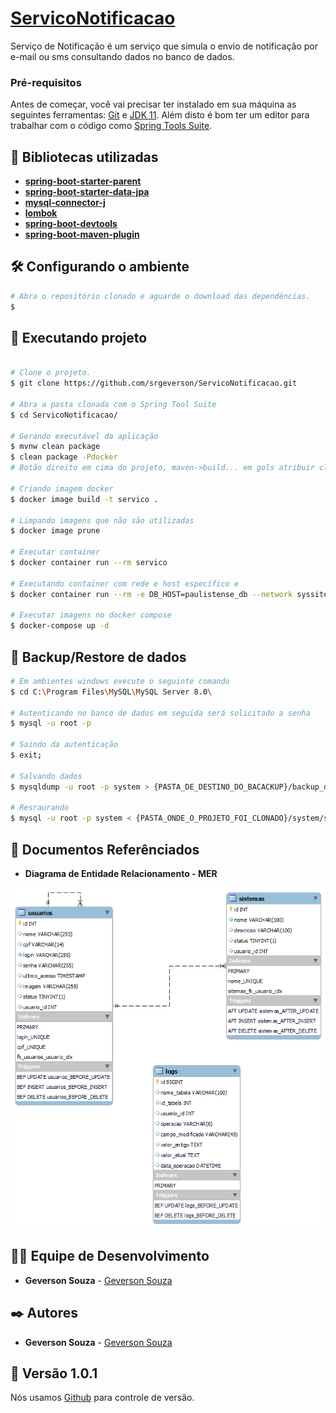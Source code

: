 # <a href="#">ServicoNotificacao</a>
Serviço de Notificação é um serviço que simula o envio de notificação por e-mail ou sms consultando dados no banco de dados.

### Pré-requisitos

Antes de começar, você vai precisar ter instalado em sua máquina as seguintes ferramentas:
[Git](https://git-scm.com) e [JDK 11](https://www.oracle.com/br/java/technologies/javase-jdk11-downloads.html). 
Além disto é bom ter um editor para trabalhar com o código como [Spring Tools Suite](https://spring.io/tools).

## 🔧 Bibliotecas utilizadas

* **[spring-boot-starter-parent](https://mvnrepository.com/artifact/org.springframework.boot/spring-boot-starter-parent)**
* **[spring-boot-starter-data-jpa](https://mvnrepository.com/artifact/org.springframework.boot/spring-boot-starter-data-jpa)**
* **[mysql-connector-j](https://mvnrepository.com/artifact/com.mysql/mysql-connector-j)**
* **[lombok](https://mvnrepository.com/artifact/org.projectlombok/lombok)**
* **[spring-boot-devtools](https://mvnrepository.com/artifact/org.springframework.boot/spring-boot-devtools)**
* **[spring-boot-maven-plugin](https://mvnrepository.com/artifact/org.springframework.boot/spring-boot-maven-plugin)**

## 🛠️ Configurando o ambiente

```bash
# Abra o repositório clonado e aguarde o download das dependências.
$ 

```

## 🎲 Executando projeto

```bash

# Clone o projeto.
$ git clone https://github.com/srgeverson/ServicoNotificacao.git

# Abra a pasta clonada com o Spring Tool Suite
$ cd ServicoNotificacao/

# Gerando executável da aplicação
$ mvnw clean package
$ clean package -Pdocker
# Botão direito em cima do projeto, maven->build... em gols atribuir claen package em seguida executar

# Criando imagem docker
$ docker image build -t servico .

# Limpando imagens que não são utilizadas
$ docker image prune

# Executar container
$ docker container run --rm servico

# Executando container com rede e host específico e 
$ docker container run --rm -e DB_HOST=paulistense_db --network syssite_paulistense_network_public servico

# Executar imagens no docker compose
$ docker-compose up -d
```

## 📃 Backup/Restore de dados

```bash
# Em ambientes windows execute o seguinte comando
$ cd C:\Program Files\MySQL\MySQL Server 8.0\

# Autenticando no banco de dados em seguida será solicitado a senha
$ mysql -u root -p

# Saindo da autenticação
$ exit;

# Salvando dados
$ mysqldump -u root -p system > {PASTA_DE_DESTINO_DO_BACACKUP}/backup_db_system.sql

# Resraurando
$ mysql -u root -p system < {PASTA_ONDE_O_PROJETO_FOI_CLONADO}/system/sql/system.sql

```

## 📃 Documentos Referênciados

* **Diagrama de Entidade Relacionamento - MER**

<p align="center">
    <img src="./MER.png"/>
</p>

## 👨‍💻 Equipe de Desenvolvimento

* **Geverson Souza** - [Geverson Souza](https://www.linkedin.com/in/srgeverson/)
## ✒️ Autores

* **Geverson Souza** - [Geverson Souza](https://www.linkedin.com/in/srgeverson/)

## 📌 Versão 1.0.1

Nós usamos [Github](https://github.com/) para controle de versão.
